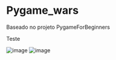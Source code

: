 # Pygame_wars
Baseado no projeto PygameForBeginners

Teste

![image](https://user-images.githubusercontent.com/49208754/168156416-ded2fb5e-1c27-4a18-97e1-d0fd00dbae10.png)
![image](https://user-images.githubusercontent.com/49208754/168156486-cd7d5fea-85c5-4557-a93e-b41fbf04c08b.png)
